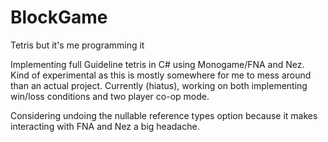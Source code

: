 # BlockGame
Tetris but it's me programming it

Implementing full Guideline tetris in C# using Monogame/FNA and Nez.
Kind of experimental as this is mostly somewhere for me to mess around than an actual project.
Currently (hiatus), working on both implementing win/loss conditions and two player co-op mode.

Considering undoing the nullable reference types option because it makes interacting with FNA and Nez a big headache.
